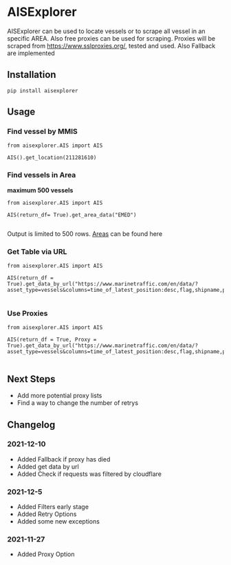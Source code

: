 # AISExplorer
AISExplorer can be used to locate vessels or to scrape all vessel in an specific AREA. 
Also free proxies can be used for scraping. Proxies will be scraped from https://www.sslproxies.org/, tested and used.
Also Fallback are implemented

## Installation

```
pip install aisexplorer
```

## Usage

### Find vessel by MMIS

```
from aisexplorer.AIS import AIS

AIS().get_location(211281610)
```

### Find vessels in Area

**maximum 500 vessels**

```
from aisexplorer.AIS import AIS

AIS(return_df= True).get_area_data("EMED")


```
Output is limited to 500 rows.
[Areas](https://help.marinetraffic.com/hc/en-us/articles/214556408-Areas-of-the-World-How-does-MarineTraffic-segment-them-) can be found here

### Get Table via URL

```
from aisexplorer.AIS import AIS

AIS(return_df = True).get_data_by_url("https://www.marinetraffic.com/en/data/?asset_type=vessels&columns=time_of_latest_position:desc,flag,shipname,photo,recognized_next_port,reported_eta,reported_destination,current_port,imo,ship_type,show_on_live_map,area,lat_of_latest_position,lon_of_latest_position,speed,length,width&area_in|in|West%20Mediterranean,East%20Mediterranean|area_in=WMED,EMED&time_of_latest_position_between|gte|time_of_latest_position_between=60,NaN")


```


### Use Proxies

```
from aisexplorer.AIS import AIS

AIS(return_df = True, Proxy = True).get_data_by_url("https://www.marinetraffic.com/en/data/?asset_type=vessels&columns=time_of_latest_position:desc,flag,shipname,photo,recognized_next_port,reported_eta,reported_destination,current_port,imo,ship_type,show_on_live_map,area,lat_of_latest_position,lon_of_latest_position,speed,length,width&area_in|in|West%20Mediterranean,East%20Mediterranean|area_in=WMED,EMED&time_of_latest_position_between|gte|time_of_latest_position_between=60,NaN")


```


## Next Steps

- Add more potential proxy lists
- Find a way to change the number of retrys

## Changelog

### 2021-12-10

- Added Fallback if proxy has died
- Added get data by url
- Added Check if requests was filtered by cloudflare

### 2021-12-5

- Added Filters early stage
- Added Retry Options
- Added some new exceptions

### 2021-11-27

- Added Proxy Option






